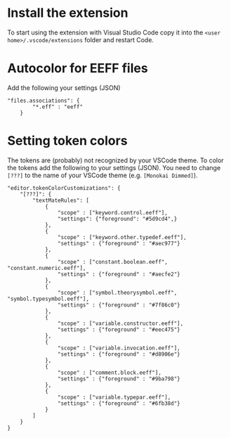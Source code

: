 # Install the extension

To start using the extension with Visual Studio Code copy it into the `<user home>/.vscode/extensions` folder and restart Code.

# Autocolor for EEFF files

Add the following your settings (JSON)
```
"files.associations": {
        "*.eff" : "eeff"
    }
```

# Setting token colors

The tokens are (probably) not recognized by your VSCode theme. To color the tokens add the following to your settings (JSON).
You need to change `[???]` to the name of your VSCode theme (e.g. `[Monokai Dimmed]`).
```
"editor.tokenColorCustomizations": {
    "[???]": {
        "textMateRules": [
            {
                "scope" : ["keyword.control.eeff"],
                "settings": {"foreground": "#5d9cd4",}
            },
            {
                "scope" : ["keyword.other.typedef.eeff"],
                "settings" : {"foreground" : "#aec977"}
            },
            {
                "scope" : ["constant.boolean.eeff", "constant.numeric.eeff"],
                "settings" : {"foreground" : "#aecfe2"}
            },
            {
                "scope" : ["symbol.theorysymbol.eeff", "symbol.typesymbol.eeff"],
                "settings" : {"foreground" : "#7f86c0"}
            },
            {
                "scope" : ["variable.constructor.eeff"],
                "settings" : {"foreground" : "#eec475"}
            },
            {
                "scope" : ["variable.invocation.eeff"],
                "settings" : {"foreground" : "#d8906e"}
            },
            {
                "scope" : ["comment.block.eeff"],
                "settings" : {"foreground" : "#9ba798"}
            },
            {
                "scope" : ["variable.typepar.eeff"],
                "settings" : {"foreground" : "#6fb38d"}
            }
        ]
    }
}
```